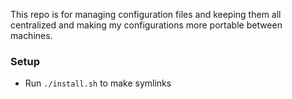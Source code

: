 This repo is for managing configuration files and keeping them all centralized and making my configurations more portable between machines.


### Setup
 - Run `./install.sh` to make symlinks
